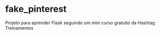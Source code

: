 # fake_pinterest
Projeto para aprender Flask seguindo um mini curso gratuito da Hashtag Treinamentos
